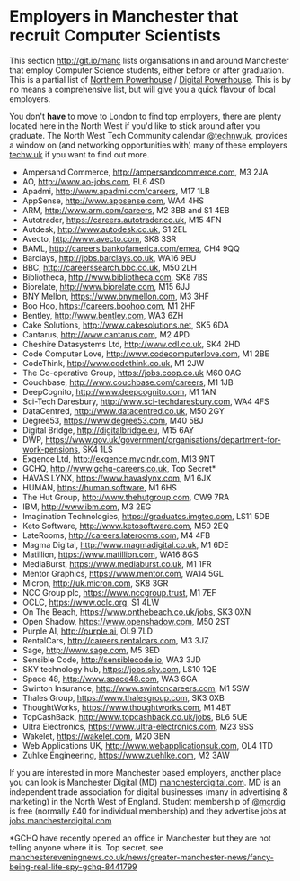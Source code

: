 
Employers in Manchester that recruit Computer Scientists
========================================================

This section http://git.io/manc lists organisations in and around Manchester that employ Computer Science students, either before or after graduation. This is a partial list of [Northern Powerhouse](https://en.wikipedia.org/wiki/Northern_Powerhouse) / [Digital Powerhouse](http://technorthhq.com/digital-powerhouse/). This is by no means a comprehensive list, but will give you a quick flavour of local employers.

You don't **have** to move to London to find top employers, there are plenty located here in the North West if you'd like to stick around after you graduate. The North West Tech Community calendar [@technwuk](https://twitter.com/technwuk), provides a window on (and networking opportunities with) many of these employers [techw.uk](http://technw.uk) if you want to find out more.

* Ampersand Commerce, http://ampersandcommerce.com, M3 2JA
* AO, http://www.ao-jobs.com, BL6 4SD
* Apadmi, http://www.apadmi.com/careers, M17 1LB
* AppSense, http://www.appsense.com, WA4 4HS
* ARM, http://www.arm.com/careers, M2 3BB and S1 4EB
* Autotrader, https://careers.autotrader.co.uk, M15 4FN
* Autdesk, http://www.autodesk.co.uk, S1 2EL
* Avecto, http://www.avecto.com, SK8 3SR
* BAML, http://careers.bankofamerica.com/emea, CH4 9QQ
* Barclays, http://jobs.barclays.co.uk, WA16 9EU
* BBC, http://careerssearch.bbc.co.uk, M50 2LH
* Bibliotheca, http://www.bibliotheca.com, SK8 7BS
* Biorelate, http://www.biorelate.com, M15 6JJ
* BNY Mellon, https://www.bnymellon.com, M3 3HF
* Boo Hoo, https://careers.boohoo.com, M1 2HF
* Bentley, http://www.bentley.com, WA3 6ZH
* Cake Solutions, http://www.cakesolutions.net, SK5 6DA
* Cantarus, http://www.cantarus.com, M2 4PD
* Cheshire Datasystems Ltd, http://www.cdl.co.uk, SK4 2HD
* Code Computer Love, http://www.codecomputerlove.com, M1 2BE
* CodeThink, http://www.codethink.co.uk, M1 2JW
* The Co-operative Group, https://jobs.coop.co.uk M60 0AG
* Couchbase, http://www.couchbase.com/careers, M1 1JB
* DeepCognito, http://www.deepcognito.com, M1 1AN
* Sci-Tech Daresbury, http://www.sci-techdaresbury.com, WA4 4FS
* DataCentred, http://www.datacentred.co.uk, M50 2GY
* Degree53, https://www.degree53.com, M40 5BJ
* Digital Bridge, http://digitalbridge.eu, M15 6AY
* DWP, https://www.gov.uk/government/organisations/department-for-work-pensions, SK4 1LS
* Exgence Ltd, http://exgence.mycindr.com, M13 9NT
* GCHQ, http://www.gchq-careers.co.uk, Top Secret*
* HAVAS LYNX, https://www.havaslynx.com, M1 6JX
* HUMAN, https://human.software, M1 6HS
* The Hut Group, http://www.thehutgroup.com, CW9 7RA
* IBM, http://www.ibm.com, M3 2EG
* Imagination Technologies, https://graduates.imgtec.com, LS11 5DB
* Keto Software, http://www.ketosoftware.com, M50 2EQ
* LateRooms, http://careers.laterooms.com, M4 4FB
* Magma Digital, http://www.magmadigital.co.uk, M1 6DE
* Matillion, https://www.matillion.com, WA16 8GS
* MediaBurst, https://www.mediaburst.co.uk, M1 1FR
* Mentor Graphics, https://www.mentor.com, WA14 5GL
* Micron, http://uk.micron.com, SK8 3GR
* NCC Group plc, https://www.nccgroup.trust, M1 7EF
* OCLC, https://www.oclc.org, S1 4LW
* On The Beach, https://www.onthebeach.co.uk/jobs, SK3 0XN
* Open Shadow, https://www.openshadow.com, M50 2ST
* Purple AI, http://purple.ai, OL9 7LD
* RentalCars, http://careers.rentalcars.com, M3 3JZ
* Sage, http://www.sage.com, M5 3ED
* Sensible Code, http://sensiblecode.io, WA3 3JD
* SKY technology hub, https://jobs.sky.com, LS10 1QE
* Space 48, http://www.space48.com, WA3 6GA
* Swinton Insurance, http://www.swintoncareers.com, M1 5SW
* Thales Group, https://www.thalesgroup.com, SK3 0XB
* ThoughtWorks, https://www.thoughtworks.com, M1 4BT
* TopCashBack, http://www.topcashback.co.uk/jobs, BL6 5UE
* Ultra Electronics, https://www.ultra-electronics.com, M23 9SS
* Wakelet, https://wakelet.com, M20 3BN
* Web Applications UK, http://www.webapplicationsuk.com, OL4 1TD
* Zuhlke Engineering, https://www.zuehlke.com, M2 3AW

If you are interested in more Manchester based employers, another place you can look is Manchester Digital (MD) [manchesterdigital.com](https://www.manchesterdigital.com). MD is an independent trade association for digital businesses (many in advertising & marketing) in the North West of England. Student membership of [@mcrdig](https://twitter.com/mcrdig) is free (normally £40 for individual membership) and they advertise jobs at [jobs.manchesterdigital.com](https://jobs.manchesterdigital.com)

*GCHQ have recently opened an office in Manchester but they are not telling anyone where it is. Top secret, see [manchestereveningnews.co.uk/news/greater-manchester-news/fancy-being-real-life-spy-gchq-8441799](http://www.manchestereveningnews.co.uk/news/greater-manchester-news/fancy-being-real-life-spy-gchq-8441799)
